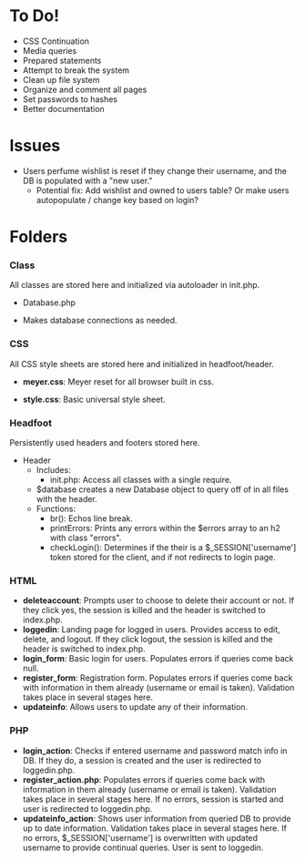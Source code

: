 # To Do!

-   CSS Continuation
-   Media queries
-   Prepared statements
-   Attempt to break the system
-   Clean up file system
-   Organize and comment all pages
-   Set passwords to hashes
-   Better documentation

# Issues

-   Users perfume wishlist is reset if they change their username, and the DB is populated with a "new user."
    -   Potential fix: Add wishlist and owned to users table? Or make users autopopulate / change key based on login?

# Folders

### Class

All classes are stored here and initialized via autoloader in init.php.

-   Database.php

-   Makes database connections as needed.

### CSS

All CSS style sheets are stored here and initialized in headfoot/header.

-   **meyer.css**: Meyer reset for all browser built in css.

-   **style.css**: Basic universal style sheet.

### Headfoot

Persistently used headers and footers stored here.

-   Header
    -   Includes:
        -   init.php: Access all classes with a single require.
    -   $database creates a new Database object to query off of in all files with the header.
    -   Functions:
        -   br(): Echos line break.
        -   printErrors: Prints any errors within the $errors array to an h2 with class "errors".
        -   checkLogin(): Determines if the their is a $\_SESSION['username'] token stored for the client, and if not redirects to login page.

### HTML

-   **deleteaccount**: Prompts user to choose to delete their account or not. If they click yes, the session is killed and the header is switched to index.php.
-   **loggedin**: Landing page for logged in users. Provides access to edit, delete, and logout. If they click logout, the session is killed and the header is switched to index.php.
-   **login_form**: Basic login for users. Populates errors if queries come back null.
-   **register_form**: Registration form. Populates errors if queries come back with information in them already (username or email is taken). Validation takes place in several stages here.
-   **updateinfo**: Allows users to update any of their information.

### PHP

-   **login_action**: Checks if entered username and password match info in DB. If they do, a session is created and the user is redirected to loggedin.php.
-   **register_action.php**: Populates errors if queries come back with information in them already (username or email is taken). Validation takes place in several stages here. If no errors, session is started and user is redirected to loggedin.php.
-   **updateinfo_action**: Shows user information from queried DB to provide up to date information. Validation takes place in several stages here. If no errors, $\_SESSION['username'] is overwritten with updated username to provide continual queries. User is sent to loggedin.
